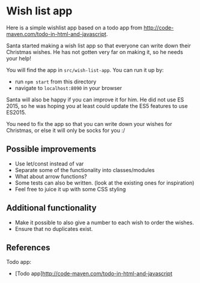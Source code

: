 # Wish list app

Here is a simple wishlist app based on a todo app from http://code-maven.com/todo-in-html-and-javascript.

Santa started making a wish list app so that everyone can write down their Christmas wishes.
He has not gotten very far on making it, so he needs your help!

You will find the app in `src/wish-list-app`. You can run it up by:
* run `npm start` from this directory
* navigate to `localhost:8090` in your browser

Santa will also be happy if you can improve it for him.
He did not use ES 2015, so he was hoping you at least could update the ES5 features to use ES2015.

You need to fix the app so that you can write down your wishes for Christmas, or else it will only be socks for you :/

## Possible improvements
* Use let/const instead of var
* Separate some of the functionality into classes/modules
* What about arrow functions?
* Some tests can also be written. (look at the existing ones for inspiration)
* Feel free to juice it up with some CSS styling

## Additional functionality
* Make it possible to also give a number to each wish to order the wishes.
* Ensure that no duplicates exist.

## References
Todo app:
* [Todo app]http://code-maven.com/todo-in-html-and-javascript
